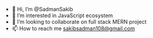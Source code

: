 - 👋 Hi, I’m @SadmanSakib
- 👀 I’m interested in JavaScript ecosystem
- 💞️ I’m looking to collaborate on full stack MERN project
- 📫 How to reach me sakibsadman108@gmail.com

<!---
Sadman95/Sadman95 is a ✨ special ✨ repository because its `README.md` (this file) appears on your GitHub profile.
You can click the Preview link to take a look at your changes.
--->
